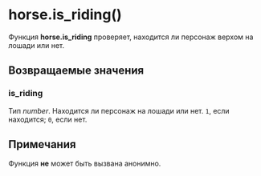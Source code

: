 # horse.is_riding()
Функция **horse.is_riding** проверяет, находится ли персонаж верхом на лошади или нет.

## Возвращаемые значения
### is_riding
Тип *number*. Находится ли персонаж на лошади или нет. `1`, если находится; `0`, если нет.

## Примечания
Функция **не** может быть вызвана анонимно.